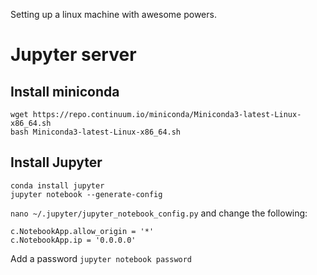 Setting up a linux machine with awesome powers.

# Jupyter server

## Install miniconda

```
wget https://repo.continuum.io/miniconda/Miniconda3-latest-Linux-x86_64.sh
bash Miniconda3-latest-Linux-x86_64.sh
```

## Install Jupyter

```
conda install jupyter
jupyter notebook --generate-config
```

`nano ~/.jupyter/jupyter_notebook_config.py` and change the following:

```
c.NotebookApp.allow_origin = '*'
c.NotebookApp.ip = '0.0.0.0'
```

Add a password `jupyter notebook password`
